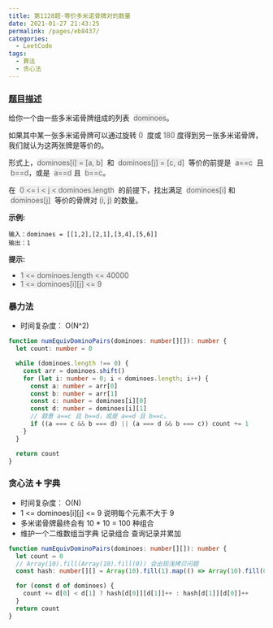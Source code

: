 ```yaml
---
title: 第1128题-等价多米诺骨牌对的数量
date: 2021-01-27 21:43:25
permalink: /pages/eb8437/
categories:
  - LeetCode
tags:
  - 算法
  - 贪心法
---
```


### [题目描述](https://leetcode-cn.com/problems/number-of-equivalent-domino-pairs/solution/)

给你一个由一些多米诺骨牌组成的列表  <font style="background: #eee; color: #666;">dominoes</font>。

如果其中某一张多米诺骨牌可以通过旋转 <font style="background: #eee; color: #666;">0</font>  度或 <font style="background: #eee; color: #666;">180</font> 度得到另一张多米诺骨牌，我们就认为这两张牌是等价的。

形式上，<font style="background: #eee; color: #666;">dominoes[i] = [a, b]</font>  和  <font style="background: #eee; color: #666;">dominoes[j] = [c, d]</font>  等价的前提是  <font style="background: #eee; color: #666;">a==c</font>  且  <font style="background: #eee; color: #666;">b==d</font>，或是  <font style="background: #eee; color: #666;">a==d</font> 且  <font style="background: #eee; color: #666;">b==c</font>。

在  <font style="background: #eee; color: #666;">0 <= i < j < dominoes.length</font>  的前提下，找出满足  <font style="background: #eee; color: #666;">dominoes[i]</font> 和  <font style="background: #eee; color: #666;">dominoes[j]</font>  等价的骨牌对 <font style="background: #eee; color: #666;">(i, j)</font> 的数量。

<!-- more -->

**示例:**

```
输入：dominoes = [[1,2],[2,1],[3,4],[5,6]]
输出：1
```

**提示:**

- <font style="background: #eee; color: #666;">1 <= dominoes.length <= 40000</font>
- <font style="background: #eee; color: #666;">1 <= dominoes[i][j] <= 9</font>

### 暴力法

- 时间复杂度： O(N^2)



```TypeScript
function numEquivDominoPairs(dominoes: number[][]): number {
  let count: number = 0

  while (dominoes.length !== 0) {
    const arr = dominoes.shift()
    for (let i: number = 0; i < dominoes.length; i++) {
      const a: number = arr[0]
      const b: number = arr[1]
      const c: number = dominoes[i][0]
      const d: number = dominoes[i][1]
      // 题意 a==c 且 b==d，或是 a==d 且 b==c。
      if ((a === c && b === d) || (a === d && b === c)) count += 1
    }
  }

  return count
}
```

### 贪心法 ➕ 字典

- 时间复杂度： O(N)
- 1 <= dominoes[i][j] <= 9 说明每个元素不大于 9
- 多米诺骨牌最终会有 10 \* 10 = 100 种组合
- 维护一个二维数组当字典 记录组合 查询记录并累加



```TypeScript
function numEquivDominoPairs(dominoes: number[][]): number {
  let count = 0
  // Array(10).fill(Array(10).fill(0)) 会出现浅拷贝问题
  const hash: number[][] = Array(10).fill(1).map(() => Array(10).fill(0))

  for (const d of dominoes) {
    count += d[0] < d[1] ? hash[d[0]][d[1]]++ : hash[d[1]][d[0]]++
  }
  return count
}

```
